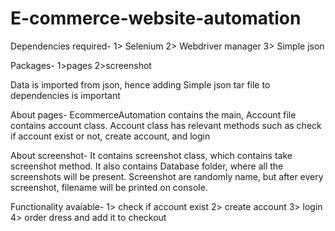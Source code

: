 # E-commerce-website-automation
Dependencies required- 
1> Selenium 
2> Webdriver manager
3> Simple json

Packages- 
1>pages
2>screenshot

Data is imported from json, hence adding Simple json tar file to dependencies is important 


About pages-
EcommerceAutomation contains the main, Account file contains account class.
Account class has relevant methods such as check if account exist or not, create account, and login

About screenshot-
It contains screenshot class, which contains take screenshot method. It also contains Database folder, where all the screenshots will be present. Screenshot are randomly name, but after every screenshot, filename will be printed on console.

Functionality avaiable-
1> check if account exist
2> create account
3> login
4> order dress and add it to checkout
